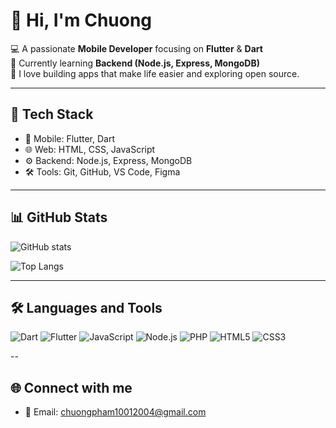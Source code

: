 # 👋 Hi, I'm Chuong  

💻 A passionate **Mobile Developer** focusing on **Flutter** & **Dart**  
🌱 Currently learning **Backend (Node.js, Express, MongoDB)**  
🚀 I love building apps that make life easier and exploring open source.  

---

## 🔧 Tech Stack
- 📱 Mobile: Flutter, Dart  
- 🌐 Web: HTML, CSS, JavaScript  
- ⚙️ Backend: Node.js, Express, MongoDB  
- 🛠 Tools: Git, GitHub, VS Code, Figma  

---

## 📊 GitHub Stats
![GitHub stats](https://github-readme-stats.vercel.app/api?username=Phamdinhchuong1001&show_icons=true&theme=radical)

![Top Langs](https://github-readme-stats.vercel.app/api/top-langs/?username=Phamdinhchuong1001&layout=compact&theme=radical)

---
## 🛠 Languages and Tools
![Dart](https://img.shields.io/badge/Dart-0175C2?style=for-the-badge&logo=dart&logoColor=white)
![Flutter](https://img.shields.io/badge/Flutter-02569B?style=for-the-badge&logo=flutter&logoColor=white)
![JavaScript](https://img.shields.io/badge/JavaScript-F7DF1E?style=for-the-badge&logo=javascript&logoColor=black)
![Node.js](https://img.shields.io/badge/Node.js-43853D?style=for-the-badge&logo=node.js&logoColor=white)
![PHP](https://img.shields.io/badge/PHP-777BB4?style=for-the-badge&logo=php&logoColor=white)
![HTML5](https://img.shields.io/badge/HTML5-E34F26?style=for-the-badge&logo=html5&logoColor=white)
![CSS3](https://img.shields.io/badge/CSS3-1572B6?style=for-the-badge&logo=css3&logoColor=white)

--

## 🌐 Connect with me
- 📧 Email: chuongpham10012004@gmail.com  
 
